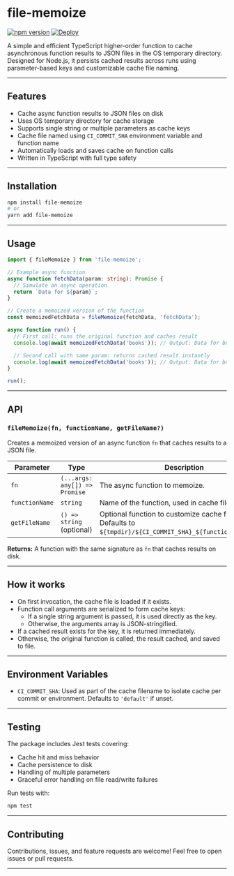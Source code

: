 # file-memoize


[![npm version](https://badge.fury.io/js/file-memoize.svg)](https://www.npmjs.com/package/file-memoize)
[![Deploy](https://github.com/vvscode/file-memoize/workflows/build/badge.svg)](https://github.com/vvscode/file-memoize/actions)


A simple and efficient TypeScript higher-order function to cache asynchronous function results to JSON files in the OS temporary directory. Designed for Node.js, it persists cached results across runs using parameter-based keys and customizable cache file naming.

---

## Features

- Cache async function results to JSON files on disk
- Uses OS temporary directory for cache storage
- Supports single string or multiple parameters as cache keys
- Cache file named using `CI_COMMIT_SHA` environment variable and function name
- Automatically loads and saves cache on function calls
- Written in TypeScript with full type safety

---

## Installation

```bash
npm install file-memoize
# or
yarn add file-memoize
```

---

## Usage

```typescript
import { fileMemoize } from 'file-memoize';

// Example async function
async function fetchData(param: string): Promise {
  // Simulate an async operation
  return `Data for ${param}`;
}

// Create a memoized version of the function
const memoizedFetchData = fileMemoize(fetchData, 'fetchData');

async function run() {
  // First call: runs the original function and caches result
  console.log(await memoizedFetchData('books')); // Output: Data for books

  // Second call with same param: returns cached result instantly
  console.log(await memoizedFetchData('books')); // Output: Data for books
}

run();
```

---

## API

### `fileMemoize(fn, functionName, getFileName?)`

Creates a memoized version of an async function `fn` that caches results to a JSON file.

| Parameter     | Type                               | Description                                                                                          |
|---------------|----------------------------------|--------------------------------------------------------------------------------------------------|
| `fn`          | `(...args: any[]) => Promise` | The async function to memoize.                                                                     |
| `functionName`| `string`                         | Name of the function, used in cache file naming.                                                  |
| `getFileName` | `() => string` (optional)        | Optional function to customize cache file path. Defaults to `${tmpdir}/${CI_COMMIT_SHA}_${functionName}.json`. |

**Returns:** A function with the same signature as `fn` that caches results on disk.

---

## How it works

- On first invocation, the cache file is loaded if it exists.
- Function call arguments are serialized to form cache keys:
  - If a single string argument is passed, it is used directly as the key.
  - Otherwise, the arguments array is JSON-stringified.
- If a cached result exists for the key, it is returned immediately.
- Otherwise, the original function is called, the result cached, and saved to file.

---

## Environment Variables

- `CI_COMMIT_SHA`: Used as part of the cache filename to isolate cache per commit or environment. Defaults to `'default'` if unset.

---

## Testing

The package includes Jest tests covering:

- Cache hit and miss behavior
- Cache persistence to disk
- Handling of multiple parameters
- Graceful error handling on file read/write failures

Run tests with:

```bash
npm test
```

---

## Contributing

Contributions, issues, and feature requests are welcome! Feel free to open issues or pull requests.

---
